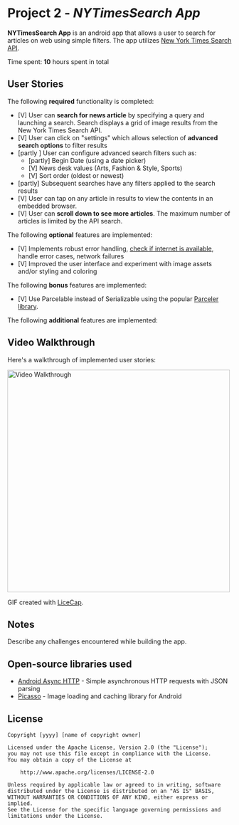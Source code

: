 # Project 2 - *NYTimesSearch App*

**NYTimesSearch App** is an android app that allows a user to search for articles on web using simple filters. The app utilizes [New York Times Search API](http://developer.nytimes.com/docs/read/article_search_api_v2).

Time spent: **10** hours spent in total

## User Stories

The following **required** functionality is completed:

* [V] User can **search for news article** by specifying a query and launching a search. Search displays a grid of image results from the New York Times Search API.
* [V] User can click on "settings" which allows selection of **advanced search options** to filter results
* [partly ] User can configure advanced search filters such as:
  * [partly] Begin Date (using a date picker)
  * [V] News desk values (Arts, Fashion & Style, Sports)
  * [V] Sort order (oldest or newest)
* [partly] Subsequent searches have any filters applied to the search results
* [V] User can tap on any article in results to view the contents in an embedded browser.
* [V] User can **scroll down to see more articles**. The maximum number of articles is limited by the API search.

The following **optional** features are implemented:

* [V] Implements robust error handling, [check if internet is available](http://guides.codepath.com/android/Sending-and-Managing-Network-Requests#checking-for-network-connectivity), handle error cases, network failures
* [V] Improved the user interface and experiment with image assets and/or styling and coloring

The following **bonus** features are implemented:

* [V] Use Parcelable instead of Serializable using the popular [Parceler library](http://guides.codepath.com/android/Using-Parceler).

The following **additional** features are implemented:

## Video Walkthrough

Here's a walkthrough of implemented user stories:

<img src='http://imgur.com/3Ae0BT7.gif' title='Video Walkthrough' width='500' alt='Video Walkthrough' />

GIF created with [LiceCap](http://www.cockos.com/licecap/).

## Notes

Describe any challenges encountered while building the app.

## Open-source libraries used

- [Android Async HTTP](https://github.com/loopj/android-async-http) - Simple asynchronous HTTP requests with JSON parsing
- [Picasso](http://square.github.io/picasso/) - Image loading and caching library for Android

## License

    Copyright [yyyy] [name of copyright owner]

    Licensed under the Apache License, Version 2.0 (the "License");
    you may not use this file except in compliance with the License.
    You may obtain a copy of the License at

        http://www.apache.org/licenses/LICENSE-2.0

    Unless required by applicable law or agreed to in writing, software
    distributed under the License is distributed on an "AS IS" BASIS,
    WITHOUT WARRANTIES OR CONDITIONS OF ANY KIND, either express or implied.
    See the License for the specific language governing permissions and
    limitations under the License.
